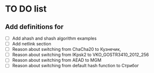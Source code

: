 # TO DO list

## Add definitions for
- [ ] Add ahash and shash algorithm examples
- [ ] Add netlink section
- [ ] Reason about switching from ChaCha20 to Кузнечик,
- [ ] Reason about switching from IKpsk2 to VKO_GOSTR3410_2012_256
- [ ] Reason about switching from AEAD to MGM
- [ ] Reason about switching from default hash function to Стрибог
